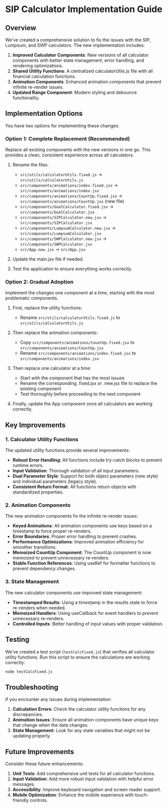 # SIP Calculator Implementation Guide

## Overview

We've created a comprehensive solution to fix the issues with the SIP, Lumpsum, and SWP calculators. The new implementation includes:

1. **Improved Calculator Components**: New versions of all calculator components with better state management, error handling, and rendering optimizations.
2. **Shared Utility Functions**: A centralized calculatorUtils.js file with all financial calculation functions.
3. **Animation Components**: Enhanced animation components that prevent infinite re-render issues.
4. **Updated Range Component**: Modern styling and debounce functionality.

## Implementation Options

You have two options for implementing these changes:

### Option 1: Complete Replacement (Recommended)

Replace all existing components with the new versions in one go. This provides a clean, consistent experience across all calculators.

1. Rename the files:
   - `src/utils/calculatorUtils.fixed.js` → `src/utils/calculatorUtils.js`
   - `src/components/animations/index.fixed.jsx` → `src/components/animations/index.jsx`
   - `src/components/animations/CountUp.fixed.jsx` → `src/components/animations/CountUp.jsx` (new file)
   - `src/components/GoalCalculator.fixed.jsx` → `src/components/GoalCalculator.jsx`
   - `src/components/SIPCalculator.new.jsx` → `src/components/SIPCalculator.jsx`
   - `src/components/LumpsumCalculator.new.jsx` → `src/components/LumpsumCalculator.jsx`
   - `src/components/SWPCalculator.new.jsx` → `src/components/SWPCalculator.jsx`
   - `src/App.new.jsx` → `src/App.jsx`

2. Update the main.jsx file if needed.

3. Test the application to ensure everything works correctly.

### Option 2: Gradual Adoption

Implement the changes one component at a time, starting with the most problematic components.

1. First, replace the utility functions:
   - Rename `src/utils/calculatorUtils.fixed.js` to `src/utils/calculatorUtils.js`

2. Then replace the animation components:
   - Copy `src/components/animations/CountUp.fixed.jsx` to `src/components/animations/CountUp.jsx`
   - Rename `src/components/animations/index.fixed.jsx` to `src/components/animations/index.jsx`

3. Then replace one calculator at a time:
   - Start with the component that has the most issues
   - Rename the corresponding .fixed.jsx or .new.jsx file to replace the existing component
   - Test thoroughly before proceeding to the next component

3. Finally, update the App component once all calculators are working correctly.

## Key Improvements

### 1. Calculator Utility Functions

The updated utility functions provide several improvements:

- **Robust Error Handling**: All functions include try-catch blocks to prevent runtime errors.
- **Input Validation**: Thorough validation of all input parameters.
- **Dual Parameter Style**: Support for both object parameters (new style) and individual parameters (legacy style).
- **Consistent Return Format**: All functions return objects with standardized properties.

### 2. Animation Components

The new animation components fix the infinite re-render issues:

- **Keyed Animations**: All animation components use keys based on a timestamp to force proper re-renders.
- **Error Boundaries**: Proper error handling to prevent crashes.
- **Performance Optimizations**: Improved animation efficiency for smoother transitions.
- **Memoized CountUp Component**: The CountUp component is now memoized to prevent unnecessary re-renders.
- **Stable Function References**: Using useRef for formatter functions to prevent dependency changes.

### 3. State Management

The new calculator components use improved state management:

- **Timestamped Results**: Using a timestamp in the results state to force re-renders when needed.
- **Memoized Handlers**: Using useCallback for event handlers to prevent unnecessary re-renders.
- **Controlled Inputs**: Better handling of input values with proper validation.

## Testing

We've created a test script (`testCalcFixed.js`) that verifies all calculator utility functions. Run this script to ensure the calculations are working correctly:

```bash
node testCalcFixed.js
```

## Troubleshooting

If you encounter any issues during implementation:

1. **Calculation Errors**: Check the calculator utility functions for any discrepancies.
2. **Animation Issues**: Ensure all animation components have unique keys that change when the data changes.
3. **State Management**: Look for any state variables that might not be updating properly.

## Future Improvements

Consider these future enhancements:

1. **Unit Tests**: Add comprehensive unit tests for all calculator functions.
2. **Input Validation**: Add more robust input validation with helpful error messages.
3. **Accessibility**: Improve keyboard navigation and screen reader support.
4. **Mobile Optimization**: Enhance the mobile experience with touch-friendly controls.